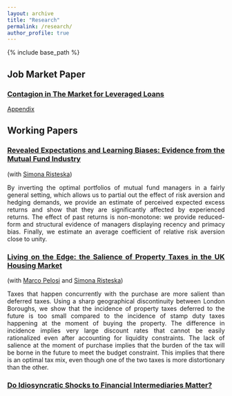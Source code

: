 ```yaml
---
layout: archive
title: "Research"
permalink: /research/
author_profile: true
---
```

{% include base_path %}
## Job Market Paper
### [Contagion in The Market for Leveraged Loans](https://francesconicolai.github.io/papers/JMP.pdf)
<style>
body {
text-align: justify}
Collateralized Loan Obligations (CLOs) spread shocks in the market for leveraged loans. I document that, in order to satisfy constraints based on the par value of their assets, CLOs become forced sellers of high quality securities when hit by negative shocks to otherwise unrelated securities. Loans sold for non fundamental reasons trade at depressed prices for up to nine months after the shock. The effect cannot be explained by selection on ex-ante or ex-post loan characteristics. A large fraction of the dislocation in secondary markets is transmitted to the market of issuance: shocked companies due to refinance their loans substitute away from institutional tranches towards other types of securities. The substitution is imperfect causing an increase in the cost of borrowing.</style>

[Appendix](https://francesconicolai.github.io/papers/JMP_Appendix.pdf)

## Working Papers
### __[Revealed Expectations and Learning Biases: Evidence from the Mutual Fund Industry](https://papers.ssrn.com/sol3/papers.cfm?abstract_id=3301279)__

(with [Simona Risteska](https://risteskasimona.github.io)) 

By inverting the optimal portfolios of mutual fund managers in a fairly general setting, which allows us to partial out the effect of risk aversion and hedging demands, we provide an estimate of perceived expected excess returns and show that they are significantly affected by experienced returns. The effect of past returns is non-monotone: we provide reduced-form and structural evidence of managers displaying recency and primacy bias. Finally, we estimate an average coefficient of relative risk aversion close to unity.

### [Living on the Edge: the Salience of Property Taxes in the UK Housing Market](https://papers.ssrn.com/sol3/papers.cfm?abstract_id=3381519)

(with [Marco Pelosi](https://marcopelosi.github.io/) and [Simona Risteska](https://risteskasimona.github.io)) 

Taxes that happen concurrently with the purchase are more salient than deferred taxes. Using a sharp geographical discontinuity between London Boroughs, we show that the incidence of property taxes deferred to the future is too small compared to the incidence of stamp duty taxes happening at the moment of buying the property. The difference in incidence implies very large discount rates that cannot be easily rationalized even after accounting for liquidity constraints. The lack of salience at the moment of purchase implies that the burden of the tax will be borne in the future to meet the budget constraint. This implies that there is an optimal tax mix, even though one of the two taxes is more distortionary than the other.

### [Do Idiosyncratic Shocks to Financial Intermediaries Matter?](https://francesconicolai.github.io)
